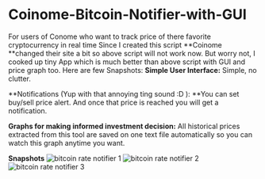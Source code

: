 # Coinome-Bitcoin-Notifier-with-GUI
For users of Conome who want to track price of there favorite cryptocurrency in real time
Since I created this script **Coinome **changed their site a bit so above script will not work now.
But worry not, I cooked up tiny App which is much better than above script with GUI and price graph too.
Here are few Snapshots:
**Simple User Interface:**
Simple, no clutter.

**Notifications (Yup with that annoying ting sound :D ):
**You can set buy/sell price alert. And once that price is reached you will get a notification.

**Graphs for making informed investment decision:**
All historical prices extracted from this tool are saved on one text file automatically so you can watch this graph anytime you want.

**Snapshots**
![bitcoin rate notifier 1](https://user-images.githubusercontent.com/8502835/33819168-00afe614-de6f-11e7-89ae-81e270cced79.png)
![bitcoin rate notifier 2](https://user-images.githubusercontent.com/8502835/33819169-0216db8e-de6f-11e7-9ada-bc44d238bb29.jpg)
![bitcoin rate notifier 3](https://user-images.githubusercontent.com/8502835/33819171-02d1e758-de6f-11e7-83c4-f8377623902c.jpg)
 
